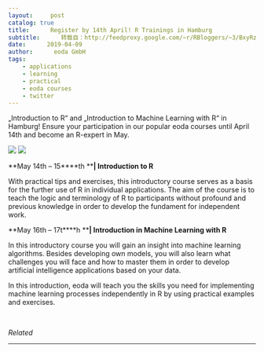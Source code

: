 ```yaml
---
layout:     post
catalog: true
title:      Register by 14th April! R Trainings in Hamburg
subtitle:      转载自：http://feedproxy.google.com/~r/RBloggers/~3/BxyRzwoJyvQ/
date:      2019-04-09
author:      eoda GmbH
tags:
    - applications
    - learning
    - practical
    - eoda courses
    - twitter
---
```






„Introduction to R“ and „Introduction to Machine Learning with R“ in Hamburg! Ensure your participation in our popular eoda courses until April 14th and become an R-expert in May.

![](https://i2.wp.com/blog.eoda.de/wp-content/uploads/2019/04/hamburg-2976711_1920-800x533.jpg?w=450&ssl=1)
![](https://i2.wp.com/blog.eoda.de/wp-content/uploads/2019/04/hamburg-2976711_1920-800x533.jpg?w=450&ssl=1)


**May 14th – 15****th ****| Introduction to R** 

With practical tips and exercises, this introductory course serves as a basis for the further use of R in individual applications. The aim of the course is to teach the logic and terminology of R to participants without profound and previous knowledge in order to develop the fundament for independent work.  

**May 16th – 17t****h ****| Introduction in Machine Learning with R** 

In this introductory course you will gain an insight into machine learning algorithms. Besides developing own models, you will also learn what challenges you will face and how to master them in order to develop artificial intelligence applications based on your data. 

In this introduction, eoda will teach you the skills you need for implementing machine learning processes independently in R by using practical examples and exercises.  

 


*Related*








---
